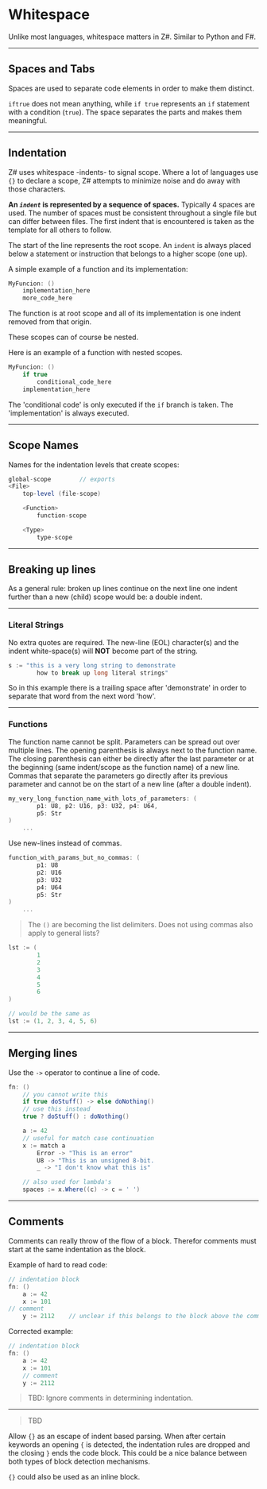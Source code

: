 # Whitespace

Unlike most languages, whitespace matters in Z#. Similar to Python and F#.

---

## Spaces and Tabs

Spaces are used to separate code elements in order to make them distinct.

`iftrue` does not mean anything, while `if true` represents an `if` statement with a condition (`true`). The space separates the parts and makes them meaningful.

---

## Indentation

Z# uses whitespace -indents- to signal scope. Where a lot of languages use `{}` to declare a scope, Z# attempts to minimize noise and do away with those characters.

**An _`indent`_ is represented by a sequence of spaces.**
Typically 4 spaces are used. The number of spaces must be consistent throughout a single file but can differ between files. The first indent that is encountered is taken as the template for all others to follow.

The start of the line represents the root scope. An `indent` is always placed below a statement or instruction that belongs to a higher scope (one up).

A simple example of a function and its implementation:

```C#
MyFuncion: ()
    implementation_here
    more_code_here
```

The function is at root scope and all of its implementation is one indent removed from that origin.

These scopes can of course be nested.

Here is an example of a function with nested scopes.

```C#
MyFuncion: ()
    if true
        conditional_code_here
    implementation_here
```

The 'conditional code' is only executed if the `if` branch is taken. The 'implementation' is always executed.

---

## Scope Names

Names for the indentation levels that create scopes:

```C#
global-scope        // exports
<File>
    top-level (file-scope)

    <Function>
        function-scope

    <Type>
        type-scope
```

---

## Breaking up lines

As a general rule: broken up lines continue on the next line one indent further than a new (child) scope would be: a double indent.

---

### Literal Strings

No extra quotes are required. The new-line (EOL) character(s) and the indent white-space(s) will **NOT** become part of the string.

```C#
s := "this is a very long string to demonstrate
        how to break up long literal strings"
```

So in this example there is a trailing space after 'demonstrate' in order to separate that word from the next word 'how'.

---

### Functions

The function name cannot be split. Parameters can be spread out over multiple lines. The opening parenthesis is always next to the function name. The closing parenthesis can either be directly after the last parameter or at the beginning (same indent/scope as the function name) of a new line. Commas that separate the parameters go directly after its previous parameter and cannot be on the start of a new line (after a double indent).

```C#
my_very_long_function_name_with_lots_of_parameters: (
        p1: U8, p2: U16, p3: U32, p4: U64,
        p5: Str
)
    ...
```

Use new-lines instead of commas.

```C#
function_with_params_but_no_commas: (
        p1: U8
        p2: U16
        p3: U32
        p4: U64
        p5: Str
)
    ...
```

> The `()` are becoming the list delimiters. Does not using commas also apply to general lists?

```csharp
lst := (
        1
        2
        3
        4
        5
        6
)

// would be the same as
lst := (1, 2, 3, 4, 5, 6)
```

---

## Merging lines

Use the `->` operator to continue a line of code.

```csharp
fn: ()
    // you cannot write this
    if true doStuff() -> else doNothing()
    // use this instead
    true ? doStuff() : doNothing()

    a := 42
    // useful for match case continuation
    x := match a
        Error -> "This is an error"
        U8 -> "This is an unsigned 8-bit.
        _ -> "I don't know what this is"

    // also used for lambda's
    spaces := x.Where((c) -> c = ' ')
```

---

## Comments

Comments can really throw of the flow of a block. Therefor comments must start at the same indentation as the block.

Example of hard to read code:

```csharp
// indentation block
fn: ()
    a := 42
    x := 101
// comment
    y := 2112    // unclear if this belongs to the block above the comment
```

Corrected example:

```csharp
// indentation block
fn: ()
    a := 42
    x := 101
    // comment
    y := 2112
```

> TBD: Ignore comments in determining indentation.

---

> TBD

Allow `{}` as an escape of indent based parsing.
When after certain keywords an opening `{` is detected, the indentation rules are dropped and the closing `}` ends the code block.
This could be a nice balance between both types of block detection mechanisms.

`{}` could also be used as an inline block.
